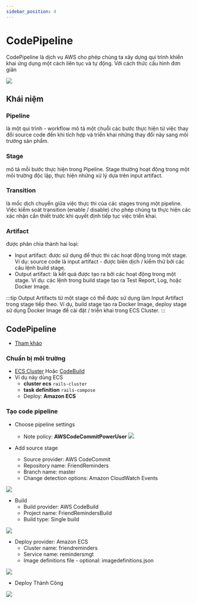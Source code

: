 ```yaml
---
sidebar_position: 4
---
```

# CodePipeline
CodePipeline là dịch vụ AWS cho phép chúng ta xây dựng qui trình khiển khai ứng dụng một cách liên tục và tự động. Với cách thức cấu hình đơn giản

![](https://res.cloudinary.com/ttlcong/image/upload/v1629880958/image-docs/php-project-release-pipeline-1536x758.png)

## Khái niệm
### Pipeline
là một qui trình - workflow mô tả một chuỗi các bước thực hiện từ việc thay đổi source code đến khi tích hợp và triển khai những thay đổi này sang môi trường sản phẩm.

### Stage
mô tả mỗi bước thực hiện trong Pipeline. Stage thường hoạt động trong một môi trường độc lập, thực hiện những xử lý dựa trên input artifact.

### Transition
là mốc dịch chuyển giữa việc thực thi của các stages trong một pipeline. Việc kiểm soát transition (enable / disable) cho phép chúng ta thực hiện các xác nhận cần thiết trước khi quyết định tiếp tục việc triển khai.

### Artifact 
được phân chia thành hai loại:

- Input artifact: được sử dụng để thực thi các hoạt động trong một stage. Ví dụ: source code là input artifact - được biên dịch / kiểm thử bởi các câu lệnh build stage.
- Output artifact: là kết quả được tạo ra bởi các hoạt động trong một stage. Ví dụ: các lệnh trong build stage tạo ra Test Report, Log, hoặc Docker Image.


:::tip
Output Artifacts từ một stage có thể được sử dụng làm Input Artifact trong stage tiếp theo. Ví dụ, build stage tạo ra Docker Image, deploy stage sử dụng Docker Image để cài đặt / triển khai trong ECS Cluster.
:::

## CodePipeline
- [Tham khảo](https://salzam.com/create-codepipeline-for-rails-project/)

### Chuẩn bị môi trường
- [ECS Cluster](/docs/amazon/ecs/ecs) Hoặc [CodeBuild](/docs/amazon/continuous_delivery/codepdeploy)
- Ví dụ này dùng ECS
  - **cluster ecs**     `rails-cluster`
  - **task definition** `rails-compose`
  - Deploy: **Amazon ECS**


### Tạo code pipeline
- Choose pipeline settings
  - Note policy: **AWSCodeCommitPowerUser**
![](https://res.cloudinary.com/ttlcong/image/upload/v1629865029/image-docs/Screen_Shot_2021-08-25_at_11.16.54.png)

- Add source stage
  - Source provider: AWS CodeCommit
  - Repository name: FriendReminders
  - Branch name: master
  - Change detection options: Amazon CloudWatch Events

![](https://res.cloudinary.com/ttlcong/image/upload/v1629865201/image-docs/Screen_Shot_2021-08-25_at_11.19.52.png)

- Build
  - Build provider: AWS CodeBuild
  - Project name: FriendRemindersBuild
  - Build type: Single build

![](https://res.cloudinary.com/ttlcong/image/upload/v1629865309/image-docs/Screen_Shot_2021-08-25_at_11.21.37.png)

- Deploy provider: Amazon ECS
  - Cluster name: friendreminders
  - Service name: remindersmgt
  - Image definitions file - optional: imagedefinitions.json

![](https://res.cloudinary.com/ttlcong/image/upload/v1629865491/image-docs/Screen_Shot_2021-08-25_at_11.24.34.png)

- Deploy Thành Công

![](https://res.cloudinary.com/ttlcong/image/upload/v1629866004/image-docs/Screen_Shot_2021-08-25_at_11.32.31.png)
